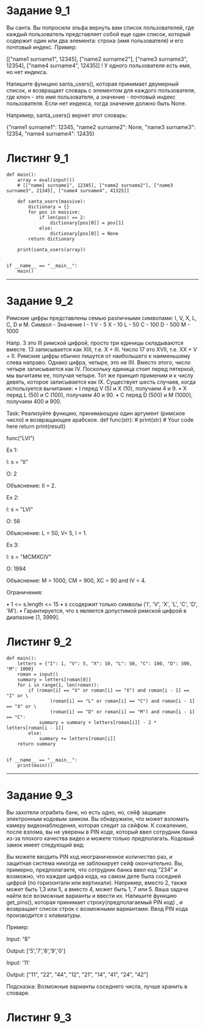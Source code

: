 # Задание 9_1
Вы санта. Вы попросили эльфа вернуть вам список пользователей, где каждый пользователь представляет собой еще один список, который содержит один или два элемента: строка (имя пользователя) и его почтовый индекс. Пример:

[["name1 surname1", 12345], ["name2 surname2"], ["name3 surname3", 12354], ["name4 surname4", 12435]]
! У одного пользователя есть имя, но нет индекса.

Напишите функцию santa_users(), которая принимает двумерный список, и возвращает словарь с элементом для каждого пользователя, где ключ - это имя пользователя, а значение - почтовый индекс пользователя. Если нет индекса, тогда значение должно быть None.

Например, santa_users() вернет этот словарь:

{"name1 surname1": 12345, "name2 surname2": None, "name3 surname3": 12354, "name4 surname4": 12435}

# Листинг 9_1
```Py
def main():
    array = eval(input())
    # [["name1 surname1", 12345], ["name2 surname2"], ["name3 surname3", 21345], ["name4 surname4", 41325]]

    def santa_users(massive):
        dictionary = {}
        for pos in massive:
            if len(pos) == 2:
                dictionary[pos[0]] = pos[1]
            else:
                dictionary[pos[0]] = None
        return dictionary

    print(santa_users(array))


if __name__ == "__main__":
    main()
```
________
# Задание 9_2
Римские цифры представлены семью различными символами: I, V, X, L, C, D и M.
Символ - Значение
I - 1
V - 5
X - 10
L - 50
C - 100
D - 500
M - 1000

Напр. 3 это III римской цифрой, просто три единицы складываются вместе. 13 записывается как XIII, т.е. X + III. Число 17 это XVII, т.е. XX + V + II.
Римские цифры обычно пишутся от наибольшего к наименьшему слева направо. 
Однако цифра, четыре, это не IIII. Вместо этого, число четыре записывается как IV. 
Поскольку единица стоит перед пятеркой, мы вычитаем ее, получая четыре. 
Тот же принцип применим и к числу девять, которое записывается как IX. 
Существует шесть случаев, когда используется вычитание:
 • I перед V (5) и X (10), получаем 4 и 9. 
 • X перед L (50) и C (100), получаем 40 и 90. 
 • C перед D (500) и M (1000), получаем 400 и 900.

Task:
Реализуйте функцию, принимающую один аргумент (римское число) и возвращающее арабское.
def func(str):
    # print(str)
         # Your code here
    return print(result)

func("LVI")

 
Ex 1:

I: s = "II"

O: 2

Объяснение: II = 2.

Ex 2:

I: s = "LVI"

O: 56

Объяснение: L = 50, V= 5, I = 1.

Ex 3:

I: s = "MCMXCIV"

O: 1994

Объяснение: M = 1000, CM = 900, XC = 90 and IV = 4.
 
Ограничения:

 • 1 <= s.length <= 15
 • s cсодержит только символы ('I', 'V', 'X', 'L', 'C', 'D', 'M').
 • Гарантируется, что s является допустимой римской цифрой в диапазоне [1, 3999].
# Листинг 9_2
```Py
def main():
    letters = {"I": 1, "V": 5, "X": 10, "L": 50, "C": 100, "D": 500, "M": 1000}
    roman = input()
    summary = letters[roman[0]]
    for i in range(1, len(roman)):
        if (roman[i] == "V" or roman[i] == "X") and roman[i - 1] == "I" or \
                (roman[i] == "L" or roman[i] == "C") and roman[i - 1] == "X" or \
                (roman[i] == "D" or roman[i] == "M") and roman[i - 1] == "C":
            summary = summary + letters[roman[i]] - 2 * letters[roman[i - 1]]
        else:
            summary += letters[roman[i]]
    return summary


if __name__ == "__main__":
    print(main())
```
________
# Задание 9_3
Вы захотели ограбить банк, но есть одно, но, сейф защищен электронным кодовым замком. Вы обнаружили, что может взломать камеру видеонаблюдения, которая следит за сейфом. К сожалению, после взлома, вы не уверены в PIN коде, который ввел сотрудник банка из-за плохого качества видео и можете только предполагать. 
Кодовый замок имеет следующий вид:
 
Вы можете вводить PIN код неограниченное количество раз, и защитная система никогда не заблокирует сейф окончательно.
Вы, примерно, предполагаете, что сотрудник банка ввел код “234” и возможно, что каждая цифра кода, на самом деле была соседней цифрой (по горизонтали или вертикали). Например, вместо 2, также может быть 1,3 или 5, а вместо 4, может быть 1, 7 или 5.
Ваша задача найти все возможные варианты и ввести их. 
Напишите функцию get_pins(), которая принимает строку(предполагаемый PIN код) , и возвращает список строк с возможными вариантами. 
Ввод PIN кода производится с клавиатуры. 

Пример:

Input: “8”

Output: ['5','7','8','9','0']

Input: '11'

Output: ["11", "22", "44", "12", "21", "14", "41", "24", "42"]

Подсказка: Возможные варианты соседнего числа, лучше хранить в словаре.
# Листинг 9_3
```Py

```
